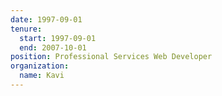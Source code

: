 ```yaml
---
date: 1997-09-01
tenure:
  start: 1997-09-01
  end: 2007-10-01
position: Professional Services Web Developer
organization:
  name: Kavi
---
```

